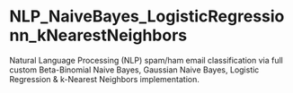 # NLP_NaiveBayes_LogisticRegressionn_kNearestNeighbors
Natural Language Processing (NLP) spam/ham email classification via full custom Beta-Binomial Naive Bayes, Gaussian Naive Bayes, Logistic Regression &amp; k-Nearest Neighbors implementation.

